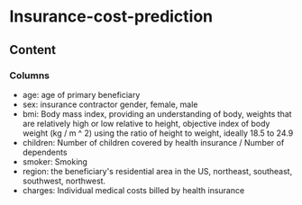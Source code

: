 # Insurance-cost-prediction

## Content

### Columns


* age: age of primary beneficiary 
* sex: insurance contractor gender, female, male 
* bmi: Body mass index, providing an understanding of body, weights that are relatively high or low relative to height,
objective index of body weight (kg / m ^ 2) using the ratio of height to weight, ideally 18.5 to 24.9 
* children: Number of children covered by health insurance / Number of dependents
* smoker: Smoking
*	region: the beneficiary's residential area in the US, northeast, southeast, southwest, northwest.
*	charges: Individual medical costs billed by health insurance

